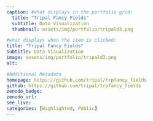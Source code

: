 ```yaml
---
caption: #what displays in the portfolio grid:
  title: "Tripal Fancy Fields"
  subtitle: Data Visualization
  thumbnail: assets/img/portfolio/tripald3.png

#what displays when the item is clicked:
title: "Tripal Fancy Fields"
subtitle: Data Visualization
image: assets/img/portfolio/tripald3.png
alt:

#Additional Metadata
homepage: https://github.com/tripal/trpfancy_fields
github: https://github.com/tripal/trpfancy_fields
zenodo_badge:
zenodo_url:
see_live:
categories: [Highlighted, Public]
---
```

